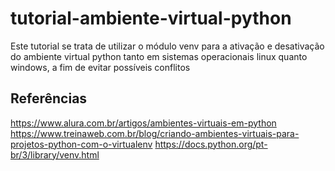 # tutorial-ambiente-virtual-python

Este tutorial se trata de utilizar o módulo venv para a ativação e desativação do ambiente virtual python tanto em sistemas operacionais linux quanto windows, a fim de evitar possíveis conflitos



## Referências

https://www.alura.com.br/artigos/ambientes-virtuais-em-python
https://www.treinaweb.com.br/blog/criando-ambientes-virtuais-para-projetos-python-com-o-virtualenv
https://docs.python.org/pt-br/3/library/venv.html
